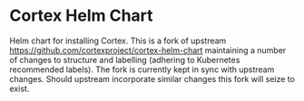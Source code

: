 # Cortex Helm Chart

Helm chart for installing Cortex. This is a fork of upstream https://github.com/cortexproject/cortex-helm-chart
maintaining a number of changes to structure and labelling (adhering to Kubernetes recommended labels). The
fork is currently kept in sync with upstream changes. Should upstream incorporate similar changes this fork
will seize to exist.

